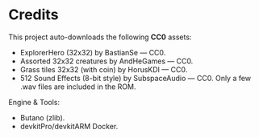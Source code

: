 # Credits


This project auto-downloads the following **CC0** assets:


- ExplorerHero (32x32) by BastianSe — CC0.
- Assorted 32x32 creatures by AndHeGames — CC0.
- Grass tiles 32x32 (with coin) by HorusKDI — CC0.
- 512 Sound Effects (8-bit style) by SubspaceAudio — CC0. Only a few .wav files are included in the ROM.


Engine & Tools:
- Butano (zlib).
- devkitPro/devkitARM Docker.
